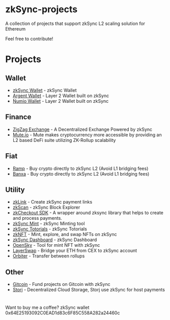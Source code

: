 # zkSync-projects
A collection of projects that support zkSync L2 scaling solution for Ethereum

Feel free to contribute!


# Projects

## Wallet

- [zkSync Wallet](https://wallet.zksync.io/) - zkSync Wallet
- [Argent Wallet](https://www.argent.xyz/) - Layer 2 Wallet built on zkSync
- [Numio Wallet](https://www.numio.one/) - Layer 2 Wallet built on zkSync

## Finance

- [ZigZag Exchange](https://info.zigzag.exchange/) - A Decentralized Exchange Powered by zkSync
- [Mute.io](https://mute.io/) - Mute makes cryptocurrency more accessible by providing an L2 based DeFi suite utilizing ZK-Rollup scalability

## Fiat

- [Ramp](https://ramp.network/buy/) - Buy crypto directly to zkSync L2 (Avoid L1 bridging fees)
- [Banxa](https://l2.banxa.com/) - Buy crypto directly to zkSync L2 (Avoid L1 bridging fees)

## Utility

- [zkLink](https://link.zksync.io/) - Create zkSync payment links
- [zkScan](https://zkscan.io/) - zkSync Block Explorer
- [zkCheckout SDK](https://www.npmjs.com/package/zksync-checkout) - A wrapper around zksync library that helps to create and process payments.
- [zkSync Mint](https://mint.zksync.dev/) - zkSync Minting tool
- [zkSync Totorials](https://zksync.io/faq/tutorials.html) - zkSync Totorials
- [zkNFT](https://zknft.xyz) - Mint, explore, and swap NFTs on zkSync 
- [zkSync Dashboard](https://dune.xyz/Marcov/zkSync) - zkSync Dashboard
- [OpenSky](https://open-sky.vercel.app/) - Tool for mint NFT with zkSync
- [LayerSwap](https://www.layerswap.io/) - Bridge your ETH from CEX to zkSync account
- [Orbiter](https://www.orbiter.finance/) - Transfer between rollups

## Other

- [Gitcoin](https://gitcoin.co/) - Fund projects on Gitcoin with zkSync
- [Storj](https://www.storj.io/) - Decentralized Cloud Storage, Storj use zkSync for host payments


# 

Want to buy me a coffee? zkSync wallet 0x64E25193092C0EAD1d83c6F85C558A282a24460c
